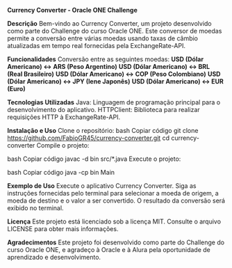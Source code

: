 **Currency Converter - Oracle ONE Challenge**

**Descrição**
Bem-vindo ao Currency Converter, um projeto desenvolvido como parte do Challenge do curso Oracle ONE. Este conversor de moedas permite a conversão entre várias moedas usando taxas de câmbio atualizadas em tempo real fornecidas pela ExchangeRate-API.

**Funcionalidades**
Conversão entre as seguintes moedas:
**USD (Dólar Americano) ↔ ARS (Peso Argentino)**
**USD (Dólar Americano) ↔ BRL (Real Brasileiro)**
**USD (Dólar Americano) ↔ COP (Peso Colombiano)**
**USD (Dólar Americano) ↔ JPY (Iene Japonês)**
**USD (Dólar Americano) ↔ EUR (Euro)**

**Tecnologias Utilizadas**
Java: Linguagem de programação principal para o desenvolvimento do aplicativo.
HTTPClient: Biblioteca para realizar requisições HTTP à ExchangeRate-API.

**Instalação e Uso**
Clone o repositório:
bash
Copiar código
git clone https://github.com/FabioGR45/currency-converter.git
cd currency-converter
Compile o projeto:

bash
Copiar código
javac -d bin src/*.java
Execute o projeto:

bash
Copiar código
java -cp bin Main

**Exemplo de Uso**
Execute o aplicativo Currency Converter.
Siga as instruções fornecidas pelo terminal para selecionar a moeda de origem, a moeda de destino e o valor a ser convertido.
O resultado da conversão será exibido no terminal.

**Licença**
Este projeto está licenciado sob a licença MIT. Consulte o arquivo LICENSE para obter mais informações.

**Agradecimentos**
Este projeto foi desenvolvido como parte do Challenge do curso Oracle ONE, e agradeço à Oracle e à Alura pela oportunidade de aprendizado e desenvolvimento.
